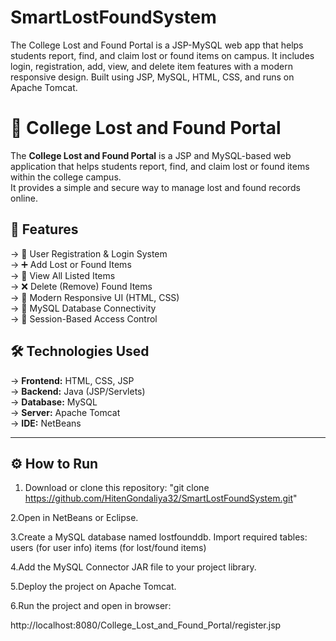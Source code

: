 # SmartLostFoundSystem
The College Lost and Found Portal is a JSP-MySQL web app that helps students report, find, and claim lost or found items on campus. It includes login, registration, add, view, and delete item features with a modern responsive design. Built using JSP, MySQL, HTML, CSS, and runs on Apache Tomcat.

# 🎒 College Lost and Found Portal

The **College Lost and Found Portal** is a JSP and MySQL-based web application that helps students report, find, and claim lost or found items within the college campus.  
It provides a simple and secure way to manage lost and found records online.

## 🚀 Features
-> 🧍 User Registration & Login System  
-> ➕ Add Lost or Found Items  
-> 👀 View All Listed Items  
-> ❌ Delete (Remove) Found Items  
-> 🎨 Modern Responsive UI (HTML, CSS)  
-> 💾 MySQL Database Connectivity  
-> 🔐 Session-Based Access Control


## 🛠️ Technologies Used
-> **Frontend:** HTML, CSS, JSP  
-> **Backend:** Java (JSP/Servlets)  
-> **Database:** MySQL  
-> **Server:** Apache Tomcat  
-> **IDE:** NetBeans 

---

## ⚙️ How to Run
1. Download or clone this repository:
   "git clone https://github.com/HitenGondaliya32/SmartLostFoundSystem.git"
   
2.Open in NetBeans or Eclipse.

3.Create a MySQL database named lostfounddb.
    Import required tables:
        users (for user info)
        items (for lost/found items)
        
4.Add the MySQL Connector JAR file to your project library.

5.Deploy the project on Apache Tomcat.

6.Run the project and open in browser:

  http://localhost:8080/College_Lost_and_Found_Portal/register.jsp
  
